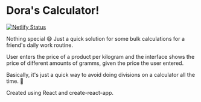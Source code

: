 
# Dora's Calculator!

[![Netlify Status](https://api.netlify.com/api/v1/badges/8df909ae-005c-439e-af5f-0d2315ac33ea/deploy-status)](https://app.netlify.com/sites/stoic-liskov-5f33d6/deploys)

Nothing special 😅 Just a quick solution for some bulk calculations for a friend's daily work routine.

User enters the price of a product per kilogram and the interface shows the price of different amounts of gramms, given the price the user entered.

Basically, it's just a quick way to avoid doing divisions on a calculator all the time. 🧐

Created using React and create-react-app.
